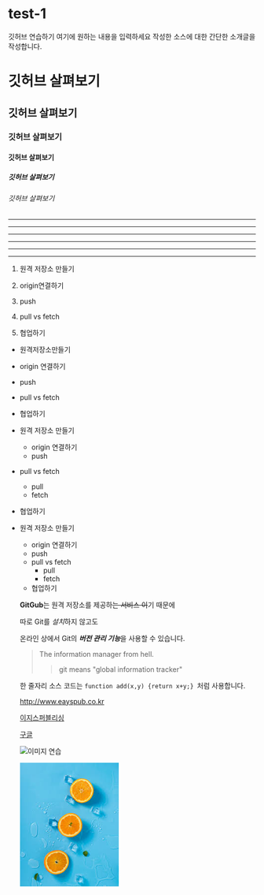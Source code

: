 # test-1
깃허브 연습하기
여기에 원하는 내용을 입력하세요
작성한 소스에 대한 간단한 소개글을 작성합니다.

# 깃허브 살펴보기


## 깃허브 살펴보기


### 깃허브 살펴보기


#### 깃허브 살펴보기


##### 깃허브 살펴보기


###### 깃허브 살펴보기

---

------------

-  -  -

***

********************

* * *

1. 원격 저장소 만들기

2. origin연결하기

3. push

4. pull vs fetch

5. 협업하기


- 원격저장소만들기

- origin 연결하기

- push

- pull vs fetch

- 협업하기


- 원격 저장소 만들기
  - origin 연결하기
  - push
- pull vs fetch
  - pull
  - fetch
- 협업하기



+ 원격 저장소 만들기
  - origin 연결하기
  - push
  + pull vs fetch
    * pull
    * fetch
  + 협업하기
  
  
  **GitGub**는 원격 저장소를 제공하~~는 서비스 이~~기 때문에 
  
  
  따로 Git를 *설치*하지 않고도
  
  
  온라인 상에서 Git의 ***버전 관리 기능***을 사용할 수 있습니다.
  
  
  >The information manager from hell.
  >> git means "global information tracker"
  
  
  
  한 줄자리 소스 코드는 `function add(x,y) {return x+y;} `처럼 사용합니다.
  
  
  <http://www.eayspub.co.kr>
  
  [이지스퍼블리싱](http://www.easypub.co.kr)
  
  [구글](https://google.com, "검색 사이트")
  
  
  
  ![이미지 연습](http://kyrieko.dothome.co.kr/images/first.jpg)
  
  
  ![오렌지](./images/orange.jpg)
  
